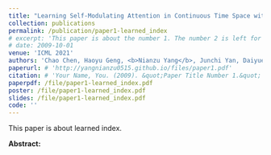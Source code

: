 ```yaml
---
title: "Learning Self-Modulating Attention in Continuous Time Space with Applications to Sequential Recommendation"
collection: publications
permalink: /publication/paper1-learned_index
# excerpt: 'This paper is about the number 1. The number 2 is left for future work.'
# date: 2009-10-01
venue: 'ICML 2021'
authors: 'Chao Chen, Haoyu Geng, <b>Nianzu Yang</b>, Junchi Yan, Daiyue Xue, Jianping Yu, Xiaokang Yang'
paperurl: # 'http://yangnianzu0515.github.io/files/paper1.pdf'
citation: # 'Your Name, You. (2009). &quot;Paper Title Number 1.&quot; <i>Journal 1</i>. 1(1).'
paperpdf: /file/paper1-learned_index.pdf
poster: /file/paper1-learned_index.pdf
slides: /file/paper1-learned_index.pdf
code: ''
---
```

This paper is about learned index.

**Abstract:** 

<!-- Recommended citation: Your Name, You. (2009). "Paper Title Number 1." <i>Journal 1</i>. 1(1). -->